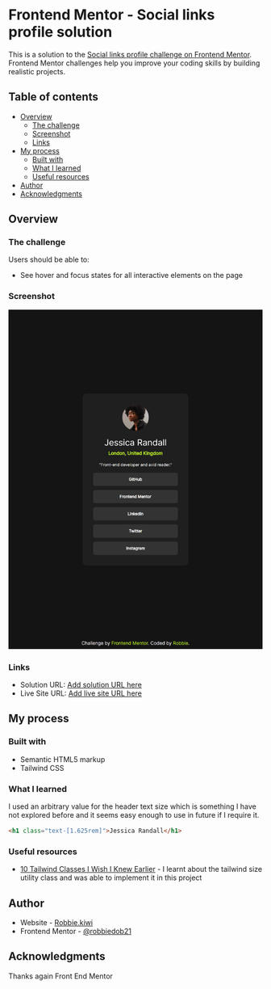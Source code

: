 # Frontend Mentor - Social links profile solution

This is a solution to the [Social links profile challenge on Frontend Mentor](https://www.frontendmentor.io/challenges/social-links-profile-UG32l9m6dQ). Frontend Mentor challenges help you improve your coding skills by building realistic projects. 

## Table of contents

- [Overview](#overview)
  - [The challenge](#the-challenge)
  - [Screenshot](#screenshot)
  - [Links](#links)
- [My process](#my-process)
  - [Built with](#built-with)
  - [What I learned](#what-i-learned)
  - [Useful resources](#useful-resources)
- [Author](#author)
- [Acknowledgments](#acknowledgments)

## Overview

### The challenge

Users should be able to:

- See hover and focus states for all interactive elements on the page

### Screenshot

![](./screenshot.png)

### Links

- Solution URL: [Add solution URL here](https://your-solution-url.com)
- Live Site URL: [Add live site URL here](https://your-live-site-url.com)

## My process

### Built with

- Semantic HTML5 markup
- Tailwind CSS

### What I learned

I used an arbitrary value for the header text size which is something I have not explored before and it seems easy enough to use in future if I require it.

```html
<h1 class="text-[1.625rem]">Jessica Randall</h1>
```

### Useful resources

- [10 Tailwind Classes I Wish I Knew Earlier](https://www.youtube.com/watch?v=x1RJ5Q09PqM) - I learnt about the tailwind size utility class and was able to implement it in this project

## Author

- Website - [Robbie.kiwi](https://robbie.kiwi/)
- Frontend Mentor - [@robbiedob21](https://www.frontendmentor.io/profile/robbiedob21)

## Acknowledgments

Thanks again Front End Mentor
